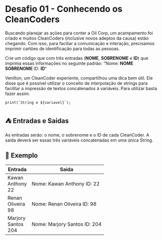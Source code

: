 # Desafio 01 - Conhecendo os CleanCoders

Buscando planejar as ações para conter a Oil Corp, um acampamento foi criado e muitos CleanCoders (inclusive novos adeptos da causa) estão chegando. Com isso, para faciliar a comunicação e interação, precisamos imprimir cartões de identificação para todas as pessoas.

Crie um código que com três entradas (**NOME**, **SOBRENOME** e **ID**) que imprima essas informações no seguinte padrão: "Nome: **NOME SOBRENOME** ID: **ID**"

Venilton, um CleanCoder experiente, compartilhou uma dica bem útil. Ele disse que é possível utilizar o conceito de interpolação de strings para facilitar a impressão de textos concatenados à variáveis. Para utilizar basta fazer assim:

```
print(`String e ${variavel}`);
```

## ⛺ Entradas e Saídas

As entradas serão: o nome, o sobrenome e o ID de cada CleanCoder. A saída deverá ser essas três variáveis concatenadas em uma única String.

## 🌳 Exemplo

|Entrada|Saída|
|---|---|
|Kawan <br> Anthony <br> 22|Nome: Kawan Anthony ID: 22|
|Renan <br> Oliveira <br> 98|Nome: Renan Oliveira ID: 98|
|Marjory <br> Santos <br> 204|Nome: Marjory Santos ID: 204|
